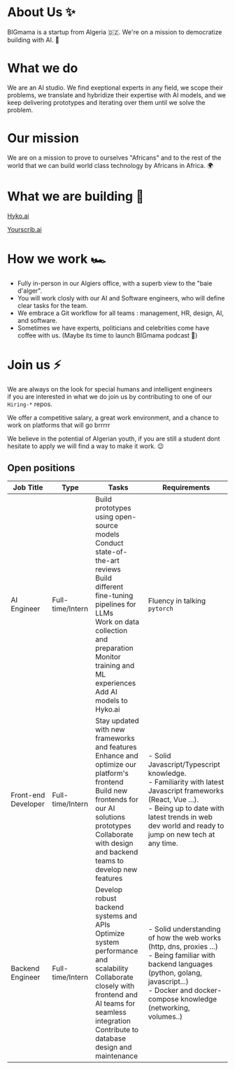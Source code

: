 # About Us ✨

BIGmama is a startup from Algeria 🇩🇿. We're on a mission to democratize building with AI. 🤖

# What we do 

We are an AI studio. We find exeptional experts in any field, we scope their problems, we translate and hybridize their expertise with AI models, and we keep delivering prototypes and iterating over them until we solve the problem.

# Our mission

We are on a mission to prove to ourselves "Africans" and to the rest of the world that we can build world class technology by Africans in Africa. 🌍

# What we are building 💪

[Hyko.ai](https://hyko.ai)

[Yourscrib.ai](https://yourscrib.ai)

# How we work 🏎 

- Fully in-person in our Algiers office, with a superb view to the "baie d'alger".
- You will work closly with our AI and Software engineers, who will define clear tasks for the team.
- We embrace a Git workflow for all teams : management, HR, design, AI, and software.
- Sometimes we have experts, politicians and celebrities come have coffee with us. (Maybe its time to launch BIGmama podcast 🤔)

# Join us ⚡️

We are always on the look for special humans and intelligent engineers                                   
if you are interested in what we do join us by contributing to one of our `Hiring-*` repos. 

We offer a competitive salary, a great work environment, and a chance to work on platforms that will go brrrrr

We believe in the potential of Algerian youth, if you are still a student dont hesitate to apply we will find a way to make it work. 😉 

## Open positions

| Job Title           | Type               | Tasks                                          | Requirements                                                       |
|---------------------|--------------------|------------------------------------------------|--------------------------------------------------------------------|
| AI Engineer         | Full-time/Intern   | Build prototypes using open-source models<br> Conduct state-of-the-art reviews<br> Build different fine-tuning pipelines for LLMs<br> Work on data collection and preparation<br> Monitor training and ML experiences<br> Add AI models to Hyko.ai | Fluency in talking `pytorch` |
| Front-end Developer | Full-time/Intern   | Stay updated with new frameworks and features<br> Enhance and optimize our platform's frontend<br> Build new frontends for our AI solutions prototypes<br> Collaborate with design and backend teams to develop new features | - Solid Javascript/Typescript knowledge. <br/> - Familiarity with latest Javascript frameworks (React, Vue ...). <br/> - Being up to date with latest trends in web dev world and ready to jump on new tech at any time. |
| Backend Engineer    | Full-time/Intern   |  Develop robust backend systems and APIs<br> Optimize system performance and scalability<br> Collaborate closely with frontend and AI teams for seamless integration <br/> Contribute to database design and maintenance | - Solid understanding of how the web works (http, dns, proxies ...) <br/> - Being familiar with backend languages (python, golang, javascript...) <br> - Docker and docker-compose knowledge (networking, volumes..) <br/> |
